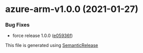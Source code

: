 # azure-arm-v1.0.0 (2021-01-27)


### Bug Fixes

* force release 1.0.0 ([e05936f](https://github.com/AlexisMtr/athena/commit/e05936feebe677d0034fd0e06c97b1537e3ea65b))

This file is generated using [SemanticRelease](https://github.com/semantic-release/changelog)
